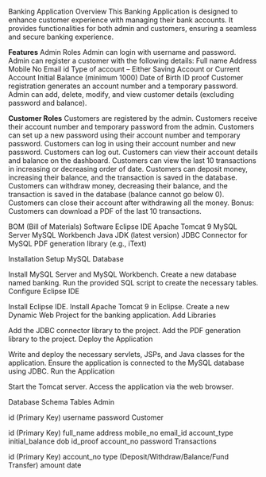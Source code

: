 Banking Application
Overview
This Banking Application is designed to enhance customer experience with managing their bank accounts. It provides functionalities for both admin and customers, ensuring a seamless and secure banking experience.

**Features**
Admin Roles
Admin can login with username and password.
Admin can register a customer with the following details:
Full name
Address
Mobile No
Email id
Type of account – Either Saving Account or Current Account
Initial Balance (minimum 1000)
Date of Birth
ID proof
Customer registration generates an account number and a temporary password.
Admin can add, delete, modify, and view customer details (excluding password and balance).

**Customer Roles**
Customers are registered by the admin.
Customers receive their account number and temporary password from the admin.
Customers can set up a new password using their account number and temporary password.
Customers can log in using their account number and new password.
Customers can log out.
Customers can view their account details and balance on the dashboard.
Customers can view the last 10 transactions in increasing or decreasing order of date.
Customers can deposit money, increasing their balance, and the transaction is saved in the database.
Customers can withdraw money, decreasing their balance, and the transaction is saved in the database (balance cannot go below 0).
Customers can close their account after withdrawing all the money.
Bonus: Customers can download a PDF of the last 10 transactions.

BOM (Bill of Materials)
Software
Eclipse IDE
Apache Tomcat 9
MySQL Server
MySQL Workbench
Java JDK (latest version)
JDBC Connector for MySQL
PDF generation library (e.g., iText)

Installation
Setup MySQL Database

Install MySQL Server and MySQL Workbench.
Create a new database named banking.
Run the provided SQL script to create the necessary tables.
Configure Eclipse IDE

Install Eclipse IDE.
Install Apache Tomcat 9 in Eclipse.
Create a new Dynamic Web Project for the banking application.
Add Libraries

Add the JDBC connector library to the project.
Add the PDF generation library to the project.
Deploy the Application

Write and deploy the necessary servlets, JSPs, and Java classes for the application.
Ensure the application is connected to the MySQL database using JDBC.
Run the Application

Start the Tomcat server.
Access the application via the web browser.


Database Schema
Tables
Admin

id (Primary Key)
username
password
Customer

id (Primary Key)
full_name
address
mobile_no
email_id
account_type
initial_balance
dob
id_proof
account_no
password 
Transactions

id (Primary Key)
account_no
type (Deposit/Withdraw/Balance/Fund Transfer)
amount
date
